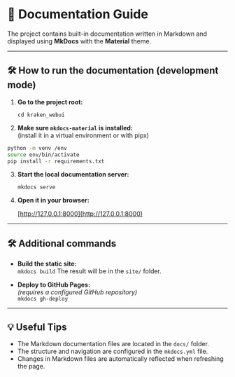 # 📖 Documentation Guide

The project contains built-in documentation written in Markdown and displayed using **MkDocs** with the **Material** theme.

---

## 🛠️ How to run the documentation (development mode)

1. **Go to the project root:**

   `cd kraken_webui`

2. **Make sure `mkdocs-material` is installed:**  
   (install it in a virtual environment or with pipx)

```bash
python -m venv /env
source env/bin/activate
pip install -r requirements.txt
```

3. **Start the local documentation server:**

   `mkdocs serve`

4. **Open it in your browser:**

   [http://127.0.0.1:8000](http://127.0.0.1:8000)

---

## 🛠️ Additional commands

- **Build the static site:**  
   `mkdocs build`
  The result will be in the `site/` folder.

- **Deploy to GitHub Pages:**  
   _(requires a configured GitHub repository)_  
   `mkdocs gh-deploy`

---

## 💡 Useful Tips

- The Markdown documentation files are located in the `docs/` folder.
- The structure and navigation are configured in the `mkdocs.yml` file.
- Changes in Markdown files are automatically reflected when refreshing the page.
